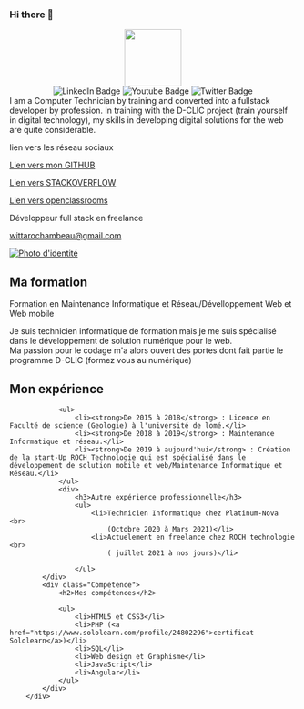 ### Hi there 👋

<!--
**Roch-com/Roch-com** is a ✨ _special_ ✨ repository because its `README.md` (this file) appears on your GitHub profile.

Here are some ideas to get you started:

- 🔭 I’m currently working on ...
- 🌱 I’m currently learning ...
- 👯 I’m looking to collaborate on ...
- 🤔 I’m looking for help with ...
- 💬 Ask me about ...
- 📫 How to reach me: ...
- 😄 Pronouns: ...
- ⚡ Fun fact: ...
-->
<div id="header" align="center">
  <img src="https://media.giphy.com/media/M9gbBd9nbDrOTu1Mqx/giphy.gif" width="100"/>
</div>
<div align="center" id="badges">
  <img src="https://img.shields.io/badge/LinkedIn-blue?style=for-the-badge&logo=linkedin&logoColor=white" alt="LinkedIn Badge"/>
  <img src="https://img.shields.io/badge/YouTube-red?style=for-the-badge&logo=youtube&logoColor=white" alt="Youtube Badge"/>
  <img src="https://img.shields.io/badge/Twitter-blue?style=for-the-badge&logo=twitter&logoColor=white" alt="Twitter Badge"/>
</div>
I am a Computer Technician by training and converted into a fullstack developer by profession.
In training with the D-CLIC project (train yourself in digital technology), my skills in developing digital solutions for the web are quite considerable.
 <div>
                <p>lien vers les réseau sociaux</p>
                <p><a href="https://github.com/Roch-com">Lien vers mon GITHUB</a></p>
                <p><a href="https://stackoverflow.com/users/17997963/rochambeau-witta">Lien vers STACKOVERFLOW</a></p>
                <p><a href="https://openclassrooms.com/fr/members/1z469lvngkq7">Lien vers openclassrooms</a></p>
            </div>
            <div class="me"><p>Développeur full stack en freelance</p>
                <p><a href="wittarochambeau@gmail.com">wittarochambeau@gmail.com</a></p>
            </div>
            <div><p><a href="photojpg"><img src="cv.jpg" alt="Photo d'identité" /></a></p></div>
        </div>

<div class="container">
            <div class="formation">
                 <h2>Ma formation</h2>
                 <p>Formation en Maintenance Informatique et Réseau/Dévelloppement Web et Web mobile</p>
                 <p>Je suis technicien informatique de formation mais je me suis spécialisé dans le développement de solution numérique pour le web.<br>
                    Ma passion pour le codage m'a alors ouvert des portes dont fait partie le programme D-CLIC (formez vous au numérique)</p>
            </div>
            <div class="expérience">
                <h2>Mon expérience</h2>

                <ul>
                    <li><strong>De 2015 à 2018</strong> : Licence en Faculté de science (Geologie) à l'université de lomé.</li>
                    <li><strong>De 2018 à 2019</strong> : Maintenance Informatique et réseau.</li>
                    <li><strong>De 2019 à aujourd'hui</strong> : Création de la start-Up ROCH Technologie qui est spécialisé dans le développement de solution mobile et web/Maintenance Informatique et Réseau.</li>
                </ul>
                <div>
                    <h3>Autre expérience professionnelle</h3>
                    <ul>
                        <li>Technicien Informatique chez Platinum-Nova <br>
                            (Octobre 2020 à Mars 2021)</li>
                        <li>Actuelement en freelance chez ROCH technologie <br>
                            ( juillet 2021 à nos jours)</li>
        
                    </ul>
            </div>
            <div class="Compétence">
                <h2>Mes compétences</h2>

                <ul>
                    <li>HTML5 et CSS3</li>
                    <li>PHP (<a href="https://www.sololearn.com/profile/24802296">certificat Sololearn</a>)</li>
                    <li>SQL</li>
                    <li>Web design et Graphisme</li>
                    <li>JavaScript</li>
                    <li>Angular</li>
                </ul>
            </div>
        </div>
